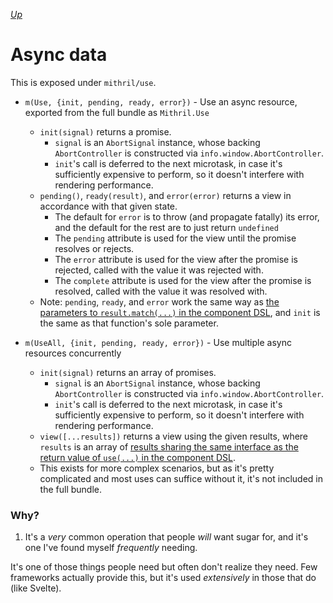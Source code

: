 [*Up*](./README.md)

# Async data

This is exposed under `mithril/use`.

- `m(Use, {init, pending, ready, error})` - Use an async resource, exported from the full bundle as `Mithril.Use`
    - `init(signal)` returns a promise.
        - `signal` is an `AbortSignal` instance, whose backing `AbortController` is constructed via `info.window.AbortController`.
        - `init`'s call is deferred to the next microtask, in case it's sufficiently expensive to perform, so it doesn't interfere with rendering performance.
    - `pending()`, `ready(result)`, and `error(error)` returns a view in accordance with that given state.
        - The default for `error` is to throw (and propagate fatally) its error, and the default for the rest are to just return `undefined`
        - The `pending` attribute is used for the view until the promise resolves or rejects.
        - The `error` attribute is used for the view after the promise is rejected, called with the value it was rejected with.
        - The `complete` attribute is used for the view after the promise is resolved, called with the value it was resolved with.
    - Note: `pending`, `ready`, and `error` work the same way as [the parameters to `result.match(...)` in the component DSL](stdlib/component.md#async-data), and `init` is the same as that function's sole parameter.

- `m(UseAll, {init, pending, ready, error})` - Use multiple async resources concurrently
    - `init(signal)` returns an array of promises.
        - `signal` is an `AbortSignal` instance, whose backing `AbortController` is constructed via `info.window.AbortController`.
        - `init`'s call is deferred to the next microtask, in case it's sufficiently expensive to perform, so it doesn't interfere with rendering performance.
    - `view([...results])` returns a view using the given results, where `results` is an array of [results sharing the same interface as the return value of `use(...)` in the component DSL](stdlib/component.md#async-data).
    - This exists for more complex scenarios, but as it's pretty complicated and most uses can suffice without it, it's not included in the full bundle.

### Why?

1. It's a *very* common operation that people *will* want sugar for, and it's one I've found myself *frequently* needing.

It's one of those things people need but often don't realize they need. Few frameworks actually provide this, but it's used *extensively* in those that do (like Svelte).
